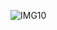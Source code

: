 ![IMG10](https://github.com/AlexTrinityBlock/HTML-is-Good-/blob/master/resource/IMG10.png?raw=true)
